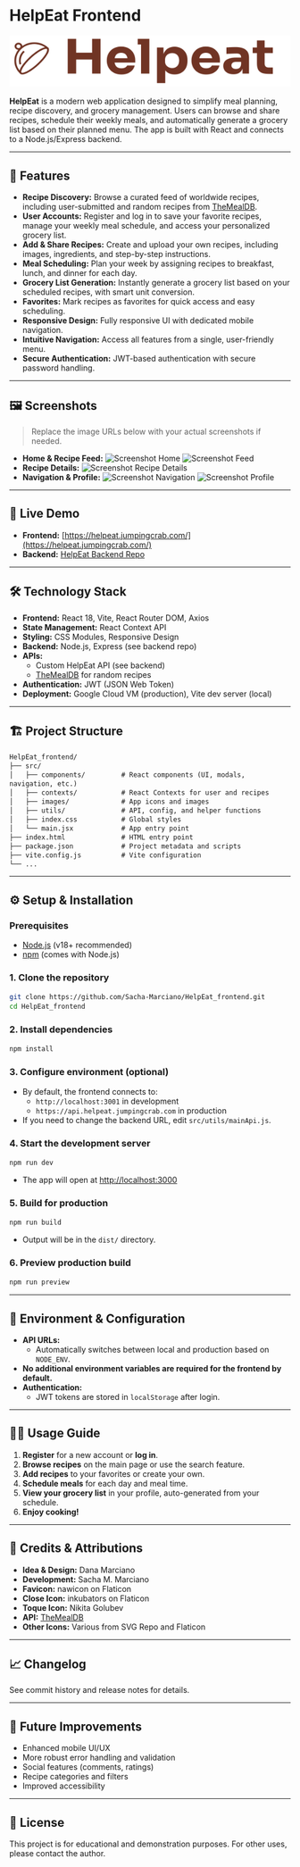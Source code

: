 # HelpEat Frontend

[![HelpEat Logo](src/images/HelpEatLogo.svg)](https://helpeat.jumpingcrab.com)

**HelpEat** is a modern web application designed to simplify meal planning, recipe discovery, and grocery management. Users can browse and share recipes, schedule their weekly meals, and automatically generate a grocery list based on their planned menu. The app is built with React and connects to a Node.js/Express backend.

---

## 🌟 Features

- **Recipe Discovery:** Browse a curated feed of worldwide recipes, including user-submitted and random recipes from [TheMealDB](https://themealdb.com/).
- **User Accounts:** Register and log in to save your favorite recipes, manage your weekly meal schedule, and access your personalized grocery list.
- **Add & Share Recipes:** Create and upload your own recipes, including images, ingredients, and step-by-step instructions.
- **Meal Scheduling:** Plan your week by assigning recipes to breakfast, lunch, and dinner for each day.
- **Grocery List Generation:** Instantly generate a grocery list based on your scheduled recipes, with smart unit conversion.
- **Favorites:** Mark recipes as favorites for quick access and easy scheduling.
- **Responsive Design:** Fully responsive UI with dedicated mobile navigation.
- **Intuitive Navigation:** Access all features from a single, user-friendly menu.
- **Secure Authentication:** JWT-based authentication with secure password handling.

---

## 🖼️ Screenshots

> Replace the image URLs below with your actual screenshots if needed.

- **Home & Recipe Feed:**
  ![Screenshot Home](https://github.com/user-attachments/assets/3876c8dc-cd8b-4a58-b58b-ee185bbcef32)
  ![Screenshot Feed](https://github.com/user-attachments/assets/6441d0bf-3f0f-446e-bf32-cfd7935009f5)
- **Recipe Details:**
  ![Screenshot Recipe Details](https://github.com/user-attachments/assets/f3c858f6-a86a-4a04-96eb-3f7e48ee28ff)
- **Navigation & Profile:**
  ![Screenshot Navigation](https://github.com/user-attachments/assets/f3e8ce49-be9c-46c3-98b1-3e50d4f0bcda)
  ![Screenshot Profile](https://github.com/user-attachments/assets/a6228e0e-4fec-4758-bd81-b63757d3106c)

---

## 🚀 Live Demo

- **Frontend:** [https://helpeat.jumpingcrab.com/](https://helpeat.jumpingcrab.com/)
- **Backend:** [HelpEat Backend Repo](https://github.com/Sacha-Marciano/HelpEat_backend)

---

## 🛠️ Technology Stack

- **Frontend:** React 18, Vite, React Router DOM, Axios
- **State Management:** React Context API
- **Styling:** CSS Modules, Responsive Design
- **Backend:** Node.js, Express (see backend repo)
- **APIs:**
  - Custom HelpEat API (see backend)
  - [TheMealDB](https://themealdb.com/) for random recipes
- **Authentication:** JWT (JSON Web Token)
- **Deployment:** Google Cloud VM (production), Vite dev server (local)

---

## 🏗️ Project Structure

```
HelpEat_frontend/
├── src/
│   ├── components/         # React components (UI, modals, navigation, etc.)
│   ├── contexts/           # React Contexts for user and recipes
│   ├── images/             # App icons and images
│   ├── utils/              # API, config, and helper functions
│   ├── index.css           # Global styles
│   └── main.jsx            # App entry point
├── index.html              # HTML entry point
├── package.json            # Project metadata and scripts
├── vite.config.js          # Vite configuration
└── ...
```

---

## ⚙️ Setup & Installation

### Prerequisites
- [Node.js](https://nodejs.org/) (v18+ recommended)
- [npm](https://www.npmjs.com/) (comes with Node.js)

### 1. Clone the repository
```bash
git clone https://github.com/Sacha-Marciano/HelpEat_frontend.git
cd HelpEat_frontend
```

### 2. Install dependencies
```bash
npm install
```

### 3. Configure environment (optional)
- By default, the frontend connects to:
  - `http://localhost:3001` in development
  - `https://api.helpeat.jumpingcrab.com` in production
- If you need to change the backend URL, edit `src/utils/mainApi.js`.

### 4. Start the development server
```bash
npm run dev
```
- The app will open at [http://localhost:3000](http://localhost:3000)

### 5. Build for production
```bash
npm run build
```
- Output will be in the `dist/` directory.

### 6. Preview production build
```bash
npm run preview
```

---

## 🔑 Environment & Configuration

- **API URLs:**
  - Automatically switches between local and production based on `NODE_ENV`.
- **No additional environment variables are required for the frontend by default.**
- **Authentication:**
  - JWT tokens are stored in `localStorage` after login.

---

## 👩‍💻 Usage Guide

1. **Register** for a new account or **log in**.
2. **Browse recipes** on the main page or use the search feature.
3. **Add recipes** to your favorites or create your own.
4. **Schedule meals** for each day and meal time.
5. **View your grocery list** in your profile, auto-generated from your schedule.
6. **Enjoy cooking!**

---

## 📝 Credits & Attributions

- **Idea & Design:** Dana Marciano
- **Development:** Sacha M. Marciano
- **Favicon:** nawicon on Flaticon
- **Close Icon:** inkubators on Flaticon
- **Toque Icon:** Nikita Golubev
- **API:** [TheMealDB](https://themealdb.com/)
- **Other Icons:** Various from SVG Repo and Flaticon

---

## 📈 Changelog

See commit history and release notes for details.

---

## 🚧 Future Improvements

- Enhanced mobile UI/UX
- More robust error handling and validation
- Social features (comments, ratings)
- Recipe categories and filters
- Improved accessibility

---

## 📄 License

This project is for educational and demonstration purposes. For other uses, please contact the author.
